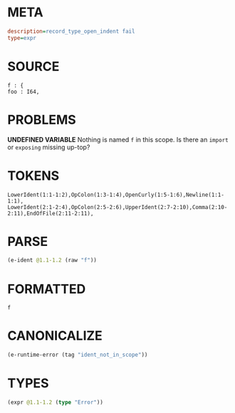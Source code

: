 # META
~~~ini
description=record_type_open_indent fail
type=expr
~~~
# SOURCE
~~~roc
f : {
foo : I64,
~~~
# PROBLEMS
**UNDEFINED VARIABLE**
Nothing is named `f` in this scope.
Is there an `import` or `exposing` missing up-top?

# TOKENS
~~~zig
LowerIdent(1:1-1:2),OpColon(1:3-1:4),OpenCurly(1:5-1:6),Newline(1:1-1:1),
LowerIdent(2:1-2:4),OpColon(2:5-2:6),UpperIdent(2:7-2:10),Comma(2:10-2:11),EndOfFile(2:11-2:11),
~~~
# PARSE
~~~clojure
(e-ident @1.1-1.2 (raw "f"))
~~~
# FORMATTED
~~~roc
f
~~~
# CANONICALIZE
~~~clojure
(e-runtime-error (tag "ident_not_in_scope"))
~~~
# TYPES
~~~clojure
(expr @1.1-1.2 (type "Error"))
~~~
